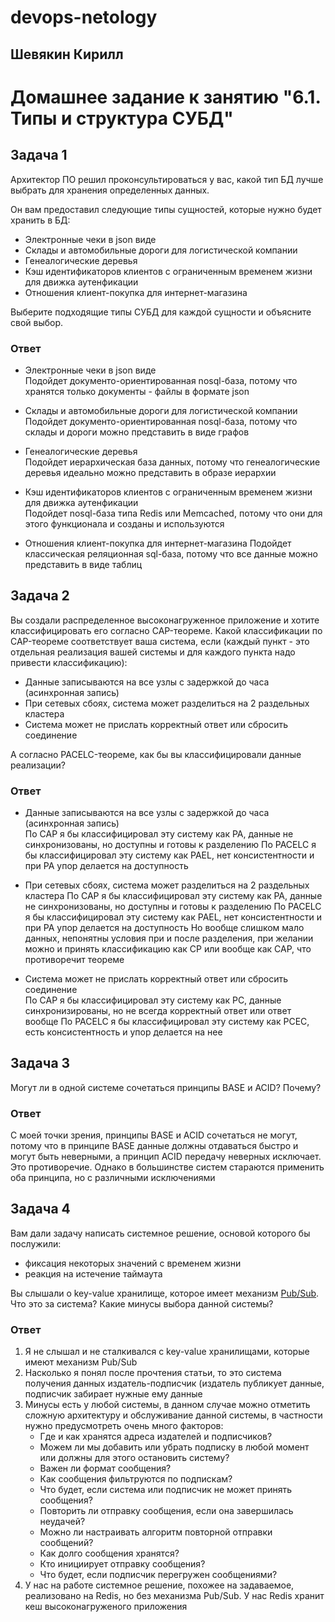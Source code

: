 # devops-netology  
## Шевякин Кирилл  

# Домашнее задание к занятию "6.1. Типы и структура СУБД"

## Задача 1

Архитектор ПО решил проконсультироваться у вас, какой тип БД 
лучше выбрать для хранения определенных данных.

Он вам предоставил следующие типы сущностей, которые нужно будет хранить в БД:

- Электронные чеки в json виде
- Склады и автомобильные дороги для логистической компании
- Генеалогические деревья
- Кэш идентификаторов клиентов с ограниченным временем жизни для движка аутенфикации
- Отношения клиент-покупка для интернет-магазина

Выберите подходящие типы СУБД для каждой сущности и объясните свой выбор.

### Ответ  

- Электронные чеки в json виде  
  Подойдет документо-ориентированная nosql-база, потому что хранятся только документы - файлы в формате json  
  
- Склады и автомобильные дороги для логистической компании  
  Подойдет документо-ориентированная nosql-база, потому что склады и дороги можно представить в виде графов  
  
- Генеалогические деревья  
  Подойдет иерархическая база данных, потому что генеалогические деревья идеально можно представить в образе иерархии  
  
- Кэш идентификаторов клиентов с ограниченным временем жизни для движка аутенфикации  
  Подойдет nosql-база типа Redis или Memcached, потому что они для этого функционала и созданы и используются  
  
- Отношения клиент-покупка для интернет-магазина
  Подойдет классическая реляционная sql-база, потому что все данные можно представить в виде таблиц  

## Задача 2

Вы создали распределенное высоконагруженное приложение и хотите классифицировать его согласно 
CAP-теореме. Какой классификации по CAP-теореме соответствует ваша система, если 
(каждый пункт - это отдельная реализация вашей системы и для каждого пункта надо привести классификацию):

- Данные записываются на все узлы с задержкой до часа (асинхронная запись)
- При сетевых сбоях, система может разделиться на 2 раздельных кластера
- Система может не прислать корректный ответ или сбросить соединение

А согласно PACELC-теореме, как бы вы классифицировали данные реализации?

### Ответ  

- Данные записываются на все узлы с задержкой до часа (асинхронная запись)  
  По CAP я бы классифицировал эту систему как PA, данные не синхронизованы, но доступны и готовы к разделению
  По PACELC я бы классифицировал эту систему как PAEL, нет консистентности и при PA упор делается на доступность  
  
- При сетевых сбоях, система может разделиться на 2 раздельных кластера
  По CAP я бы классифицировал эту систему как PA, данные не синхронизованы, но доступны и готовы к разделению
  По PACELC я бы классифицировал эту систему как PAEL, нет консистентности и при PA упор делается на доступность 
  Но вообще слишком мало данных, непонятны условия при и после разделения, при желании можно и принять классификацию как CP или вообще как CAP, что противоречит теореме  
  
- Система может не прислать корректный ответ или сбросить соединение  
  По CAP я бы классифицировал эту систему как PC, данные синхронизированы, но не всегда корректный ответ или ответ вообще 
  По PACELC я бы классифицировал эту систему как PСEС, есть консистентность и упор делается на нее  
  
## Задача 3

Могут ли в одной системе сочетаться принципы BASE и ACID? Почему?

### Ответ  

С моей точки зрения, принципы BASE и ACID сочетаться не могут, потому что в принципе BASE данные должны отдаваться быстро и могут быть неверными, а принцип ACID передачу неверных исключает. Это противоречие. Однако в большинстве систем стараются применить оба принципа, но с различными исключениями  

## Задача 4

Вам дали задачу написать системное решение, основой которого бы послужили:

- фиксация некоторых значений с временем жизни
- реакция на истечение таймаута

Вы слышали о key-value хранилище, которое имеет механизм [Pub/Sub](https://habr.com/ru/post/278237/). 
Что это за система? Какие минусы выбора данной системы?

### Ответ  

1) Я не слышал и не сталкивался с key-value хранилищами, которые имеют механизм Pub/Sub
2) Насколько я понял после прочтения статьи, то это система получения данных издатель-подписчик (издатель публикует данные, подписчик забирает нужные ему данные
3) Минусы есть у любой системы, в данном случае можно отметить сложную архитектуру и обслуживание данной системы, в частности нужно предусмотреть очень много факторов:   
   - Где и как хранятся адреса издателей и подписчиков?  
   - Можем ли мы добавить или убрать подписку в любой момент или должны для этого остановить систему?  
   - Важен ли формат сообщения?  
   - Как сообщения фильтруются по подпискам?  
   - Что будет, если система или подписчик не может принять сообщения?  
   - Повторить ли отправку сообщения, если она завершилась неудачей?  
   - Можно ли настраивать алгоритм повторной отправки сообщений?  
   - Как долго сообщения хранятся?  
   - Кто инициирует отправку сообщения?  
   - Что будет, если подписчик перегружен сообщениями?  
4) У нас на работе системное решение, похожее на задаваемое, реализовано на Redis, но без механизма Pub/Sub. У нас Redis хранит кеш высоконагруженого приложения  
